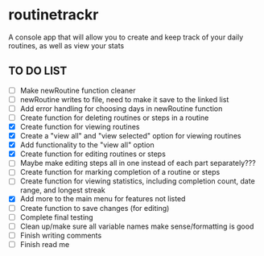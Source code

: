 # routinetrackr

A console app that will allow you to create and keep track of your daily routines, as well as view your stats

<!--TO-DO LIST-->
## TO DO LIST

- [ ] Make newRoutine function cleaner
- [ ] newRoutine writes to file, need to make it save to the linked list
- [ ] Add error handling for choosing days in newRoutine function
- [ ] Create function for deleting routines or steps in a routine
- [X] Create function for viewing routines
- [X] Create a "view all" and "view selected" option for viewing routines
- [X] Add functionality to the "view all" option
- [X] Create function for editing routines or steps
- [ ] Maybe make editing steps all in one instead of each part separately???
- [ ] Create function for marking completion of a routine or steps
- [ ] Create function for viewing statistics, including completion count, date range, and longest streak
- [x] Add more to the main menu for features not listed
- [ ] Create function to save changes (for editing)
- [ ] Complete final testing
- [ ] Clean up/make sure all variable names make sense/formatting is good
- [ ] Finish writing comments
- [ ] Finish read me
